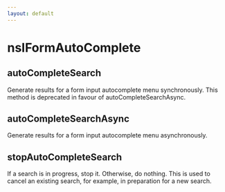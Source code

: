 ```yaml
---
layout: default
---
```


# nsIFormAutoComplete #

## autoCompleteSearch ##

Generate results for a form input autocomplete menu synchronously.
This method is deprecated in favour of autoCompleteSearchAsync.


## autoCompleteSearchAsync ##

Generate results for a form input autocomplete menu asynchronously.


## stopAutoCompleteSearch ##

If a search is in progress, stop it. Otherwise, do nothing. This is used
to cancel an existing search, for example, in preparation for a new search.

